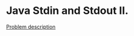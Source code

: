 # Java Stdin and Stdout II.

[Problem description](https://www.hackerrank.com/challenges/java-stdin-stdout)
